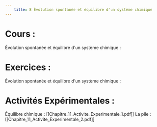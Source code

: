 ```yaml
---
	title: 8 Évolution spontanée et équilibre d'un système chimique
---
```

# Cours :
Évolution spontanée et équilibre d'un système chimique : 

# Exercices :
Évolution spontanée et équilibre d'un système chimique :

# Activités Expérimentales :
Équilibre chimique : [[Chapitre_11_Activite_Experimentale_1.pdf]]
La pile : [[Chapitre_11_Activite_Experimentale_2.pdf]]